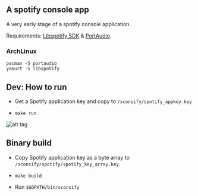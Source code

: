 A spotify console app
---------------------

A very early stage of a spotify console application.

Requirements: [Libspotify SDK](https://developer.spotify.com/technologies/libspotify/) & [PortAudio](http://www.portaudio.com/).

### ArchLinux

    pacman -S portaudio
    yaourt -S libspotify


Dev: How to run
---------------

* Get a Spotify application key and copy to `/sconsify/spotify_appkey.key`

* `make run`

![alt tag](https://raw.githubusercontent.com/wiki/fabiofalci/sconsify/sconsify.png)


Binary build
------------

* Copy Spotify application key as a byte array to `/sconsify/spotify/spotify_key_array.key`.

* `make build`

* Run `$GOPATH/bin/sconsify` 
